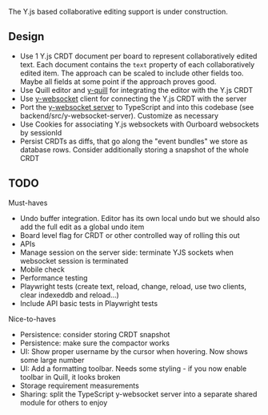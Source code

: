 The Y.js based collaborative editing support is under construction.

## Design

-   Use 1 Y.js CRDT document per board to represent collaboratively edited text. Each document contains the `text` property of each collaboratively edited item. The approach can be scaled to include other fields too. Maybe all fields at some point if the approach proves good.
-   Use Quill editor and [y-quill](https://github.com/yjs/y-quill) for integrating the editor with the Y.js CRDT
-   Use [y-websocket](https://github.com/yjs/y-websocket) client for connecting the Y.js CRDT with the server
-   Port the [y-websocket server](https://github.com/yjs/y-websocket/blob/master/bin/server.js) to TypeScript and into this codebase (see backend/src/y-websocket-server). Customize as necessary
-   Use Cookies for associating Y.js websockets with Ourboard websockets by sessionId
-   Persist CRDTs as diffs, that go along the "event bundles" we store as database rows. Consider additionally storing a snapshot of the whole CRDT

## TODO

Must-haves

-   Undo buffer integration. Editor has its own local undo but we should also add the full edit as a global undo item
-   Board level flag for CRDT or other controlled way of rolling this out
-   APIs
-   Manage session on the server side: terminate YJS sockets when websocket session is terminated
-   Mobile check
-   Performance testing
-   Playwright tests (create text, reload, change, reload, use two clients, clear indexeddb and reload...)
-   Include API basic tests in Playwright tests

Nice-to-haves

-   Persistence: consider storing CRDT snapshot
-   Persistence: make sure the compactor works
-   UI: Show proper username by the cursor when hovering. Now shows some large number
-   UI: Add a formatting toolbar. Needs some styling - if you now enable toolbar in Quill, it looks broken
-   Storage requirement measurements
-   Sharing: split the TypeScript y-websocket server into a separate shared module for others to enjoy
